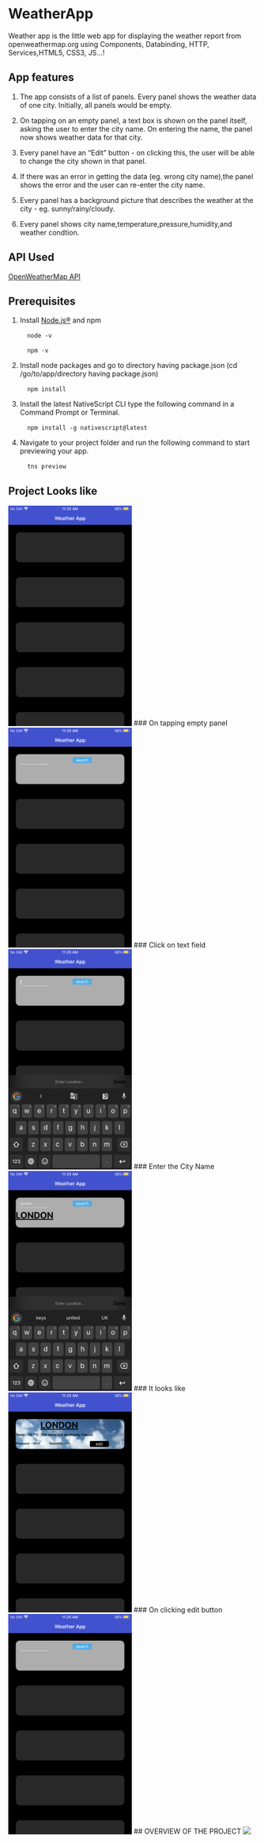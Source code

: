 # WeatherApp
Weather app is the little web app for displaying the weather report from openweathermap.org using Components, Databinding, HTTP, Services,HTML5, CSS3, JS...!


## App features
1. The app consists of a list of panels. Every panel shows the weather data of one city. Initially, all panels would be empty.

2. On tapping on an empty panel, a text box is shown on the panel itself, asking the user to enter the city name. On entering the name, the panel now shows weather data for that city.

3. Every panel have an “Edit” button - on clicking this, the user will be able to change the city shown in that panel. 

4. If there was an error in getting the data (eg. wrong city name),the panel shows the error and the user can re-enter the city name.

5. Every panel has a background picture that describes the weather at the city - eg. sunny/rainy/cloudy.

6. Every panel shows city name,temperature,pressure,humidity,and weather condtion.
## API Used

[OpenWeatherMap API](https://openweathermap.org/)

## Prerequisites  
1. Install [Node.js®](https://nodejs.org/en/download) and npm
    ```
      node -v 
    ```
    ``` 
      npm -v
    ``` 
2. Install node packages and go to directory having package.json (cd /go/to/app/directory having package.json)
    ```
      npm install
    ```
3. Install the latest NativeScript CLI type the following command in a Command Prompt or Terminal.
    ```
      npm install -g nativescript@latest
    ```
4. Navigate to your project folder and run the following command to start previewing your app.
    ```
      tns preview
    ```
    
## Project Looks like  
<img src="HelloWorld/src/app/images/1.PNG" width="250"/>
### On tapping empty panel
<img src="HelloWorld/src/app/images/2.PNG" width="250"/>
### Click on text field
<img src="HelloWorld/src/app/images/3.PNG" width="250"/>
### Enter the City Name 
<img src="HelloWorld/src/app/images/4.PNG" width="250"/>
### It looks like
<img src="HelloWorld/src/app/images/5.PNG" width="250"/>
### On clicking edit button
<img src="HelloWorld/src/app/images/6.PNG" width="250"/>
## OVERVIEW OF THE PROJECT
<img src="HelloWorld/src/app/images/7.PNG" width="250"/>
